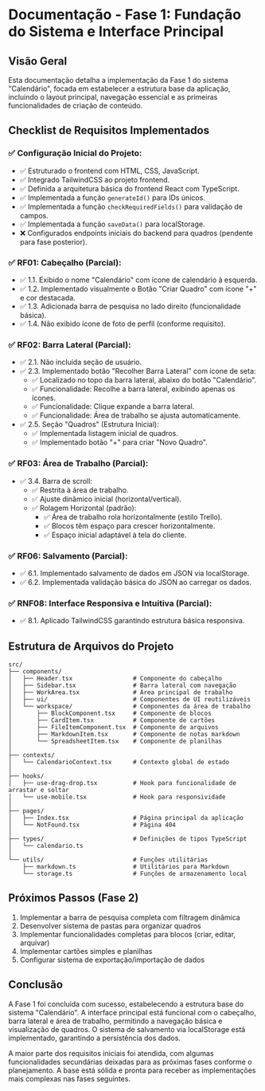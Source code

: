 
# Documentação - Fase 1: Fundação do Sistema e Interface Principal

## Visão Geral

Esta documentação detalha a implementação da Fase 1 do sistema "Calendário", focada em estabelecer a estrutura base da aplicação, incluindo o layout principal, navegação essencial e as primeiras funcionalidades de criação de conteúdo.

## Checklist de Requisitos Implementados

### ✅ Configuração Inicial do Projeto:
- ✅ Estruturado o frontend com HTML, CSS, JavaScript.
- ✅ Integrado TailwindCSS ao projeto frontend.
- ✅ Definida a arquitetura básica do frontend React com TypeScript.
- ✅ Implementada a função `generateId()` para IDs únicos.
- ✅ Implementada a função `checkRequiredFields()` para validação de campos.
- ✅ Implementada a função `saveData()` para localStorage.
- ❌ Configurados endpoints iniciais do backend para quadros (pendente para fase posterior).

### ✅ RF01: Cabeçalho (Parcial):
- ✅ 1.1. Exibido o nome "Calendário" com ícone de calendário à esquerda.
- ✅ 1.2. Implementado visualmente o Botão "Criar Quadro" com ícone "+" e cor destacada.
- ✅ 1.3. Adicionada barra de pesquisa no lado direito (funcionalidade básica).
- ✅ 1.4. Não exibido ícone de foto de perfil (conforme requisito).

### ✅ RF02: Barra Lateral (Parcial):
- ✅ 2.1. Não incluída seção de usuário.
- ✅ 2.3. Implementado botão "Recolher Barra Lateral" com ícone de seta:
  - ✅ Localizado no topo da barra lateral, abaixo do botão "Calendário".
  - ✅ Funcionalidade: Recolhe a barra lateral, exibindo apenas os ícones.
  - ✅ Funcionalidade: Clique expande a barra lateral.
  - ✅ Funcionalidade: Área de trabalho se ajusta automaticamente.
- ✅ 2.5. Seção "Quadros" (Estrutura Inicial):
  - ✅ Implementada listagem inicial de quadros.
  - ✅ Implementado botão "+" para criar "Novo Quadro".

### ✅ RF03: Área de Trabalho (Parcial):
- ✅ 3.4. Barra de scroll:
  - ✅ Restrita à área de trabalho.
  - ✅ Ajuste dinâmico inicial (horizontal/vertical).
  - ✅ Rolagem Horizontal (padrão):
    - ✅ Área de trabalho rola horizontalmente (estilo Trello).
    - ✅ Blocos têm espaço para crescer horizontalmente.
    - ✅ Espaço inicial adaptável à tela do cliente.

### ✅ RF06: Salvamento (Parcial):
- ✅ 6.1. Implementado salvamento de dados em JSON via localStorage.
- ✅ 6.2. Implementada validação básica do JSON ao carregar os dados.

### ✅ RNF08: Interface Responsiva e Intuitiva (Parcial):
- ✅ 8.1. Aplicado TailwindCSS garantindo estrutura básica responsiva.

## Estrutura de Arquivos do Projeto

```
src/
├── components/
│   ├── Header.tsx                 # Componente do cabeçalho
│   ├── Sidebar.tsx                # Barra lateral com navegação
│   ├── WorkArea.tsx               # Área principal de trabalho
│   ├── ui/                        # Componentes de UI reutilizáveis
│   └── workspace/                 # Componentes da área de trabalho
│       ├── BlockComponent.tsx     # Componente de blocos 
│       ├── CardItem.tsx           # Componente de cartões
│       ├── FileItemComponent.tsx  # Componente de arquivos
│       ├── MarkdownItem.tsx       # Componente de notas markdown
│       └── SpreadsheetItem.tsx    # Componente de planilhas
│
├── contexts/
│   └── CalendarioContext.tsx      # Contexto global de estado
│
├── hooks/
│   ├── use-drag-drop.tsx          # Hook para funcionalidade de arrastar e soltar
│   └── use-mobile.tsx             # Hook para responsividade
│
├── pages/
│   ├── Index.tsx                  # Página principal da aplicação
│   └── NotFound.tsx               # Página 404
│
├── types/                         # Definições de tipos TypeScript
│   └── calendario.ts
│
└── utils/                         # Funções utilitárias
    ├── markdown.ts                # Utilitários para Markdown
    └── storage.ts                 # Funções de armazenamento local
```

## Próximos Passos (Fase 2)

1. Implementar a barra de pesquisa completa com filtragem dinâmica
2. Desenvolver sistema de pastas para organizar quadros
3. Implementar funcionalidades completas para blocos (criar, editar, arquivar)
4. Implementar cartões simples e planilhas
5. Configurar sistema de exportação/importação de dados

## Conclusão

A Fase 1 foi concluída com sucesso, estabelecendo a estrutura base do sistema "Calendário". A interface principal está funcional com o cabeçalho, barra lateral e área de trabalho, permitindo a navegação básica e visualização de quadros. O sistema de salvamento via localStorage está implementado, garantindo a persistência dos dados.

A maior parte dos requisitos iniciais foi atendida, com algumas funcionalidades secundárias deixadas para as próximas fases conforme o planejamento. A base está sólida e pronta para receber as implementações mais complexas nas fases seguintes.
